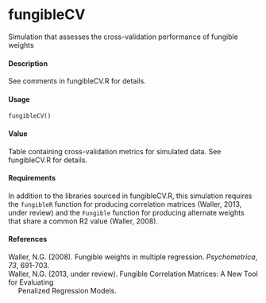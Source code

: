 fungibleCV
==========
Simulation that assesses the cross-validation performance of fungible weights

#### Description
See comments in fungibleCV.R for details.

#### Usage
`fungibleCV()`

#### Value
Table containing cross-validation metrics for simulated data. See fungibleCV.R 
for details.

#### Requirements
In addition to the libraries sourced in fungibleCV.R, this simulation requires 
the `fungibleR` function for producing correlation matrices (Waller, 2013, 
under review) and the `Fungible` function for producing alternate weights that 
share a common R2 value (Waller, 2008).

#### References
Waller, N.G. (2008). Fungible weights in multiple regression. *Psychometrica*, 
*73*, 691-703.  
Waller, N.G. (2013, under review). Fungible Correlation Matrices: A New Tool
for Evaluating  
&nbsp;&nbsp;&nbsp;&nbsp;&nbsp;Penalized Regression Models.
